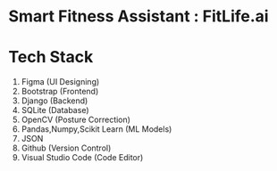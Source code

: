 # Smart Fitness Assistant : FitLife.ai

# Tech Stack
1. Figma (UI Designing)
2. Bootstrap (Frontend)
3. Django (Backend)
4. SQLite (Database)
5. OpenCV (Posture Correction)
6. Pandas,Numpy,Scikit Learn (ML Models)
7. JSON
8. Github (Version Control)
9. Visual Studio Code (Code Editor)
